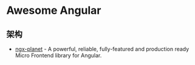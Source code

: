 # Awesome Angular

## 架构

* [ngx-planet](https://github.com/worktile/ngx-planet) - A powerful, reliable, fully-featured and production ready Micro Frontend library for Angular.

